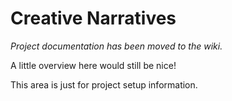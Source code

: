 # Creative Narratives 

*Project documentation has been moved to the wiki.*

A little overview here would still be nice!

This area is just for project setup information.